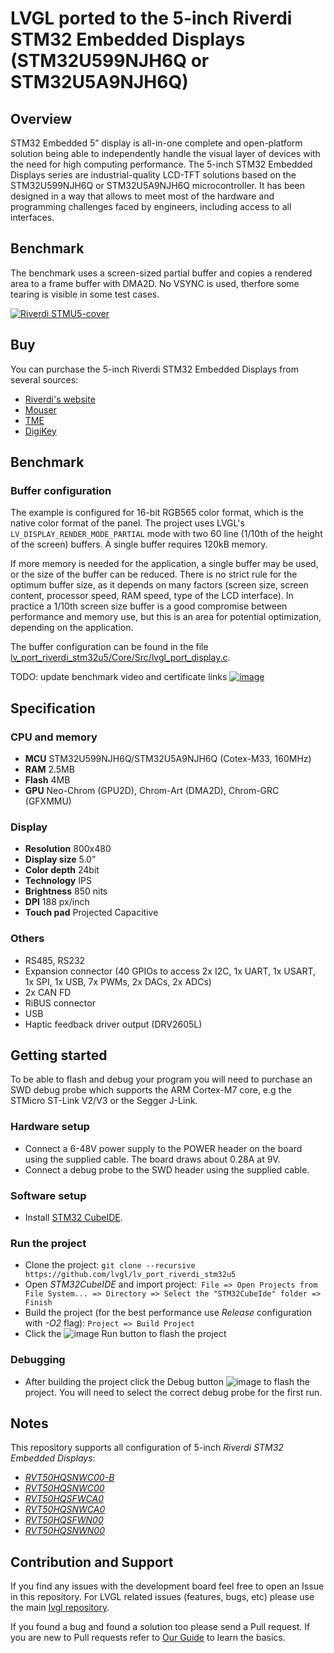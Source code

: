 # LVGL ported to the 5-inch Riverdi STM32 Embedded Displays (STM32U599NJH6Q or STM32U5A9NJH6Q)

## Overview

STM32 Embedded 5” display is all-in-one complete and open-platform solution being able to independently handle the visual layer of devices with the need for high computing performance. The 5-inch STM32 Embedded Displays series are industrial-quality LCD-TFT solutions based on the STM32U599NJH6Q or STM32U5A9NJH6Q microcontroller. It has been designed in a way that allows to meet most of the hardware and programming challenges faced by engineers, including access to all interfaces.

## Benchmark

The benchmark uses a screen-sized partial buffer and copies a rendered area to a frame buffer with DMA2D. No VSYNC is used, therfore some tearing is visible in some test cases. 

[![Riverdi STMU5-cover](https://github.com/lvgl/lv_port_riverdi_stm32u5/assets/7599318/589b9270-430e-426a-a2a8-185d9463e849)
](https://www.youtube.com/watch?v=aeDuthE5aA4)

## Buy

You can purchase the 5-inch Riverdi STM32 Embedded Displays from several sources:

- [Riverdi's website](https://riverdi.com/product/5-inch-lcd-display-capacitive-touch-panel-optical-bonding-uxtouch-stm32u5-rvt50hqsnwc00-b)
- [Mouser](https://www2.mouser.com/ProductDetail/Riverdi/RVT50HQSNWC00-B?qs=17ckDYBRdekaIIA5WqJAmw%3D%3D)
- [TME](https://www.tme.com/us/en-us/details/sm-rvt50hqsnwc00-b/intelligent-displays-modules/riverdi/) 
- [DigiKey](https://www.digikey.com/en/products/detail/riverdi/SM-RVT50HQSNWC00-B/22077604?s=N4IgTCBcDaIEoDUAqBWADACQIoGUByA6gMJpoC0AQiALoC%2BQA)

## Benchmark

### Buffer configuration
The example is configured for 16-bit RGB565 color format, which is the native color format of the panel. The project uses LVGL's `LV_DISPLAY_RENDER_MODE_PARTIAL` mode with two 60 line (1/10th of the height of the screen) buffers. A single buffer requires 120kB memory.

If more memory is needed for the application, a single buffer may be used, or the size of the buffer can be reduced. There is no strict rule for the optimum buffer size, as it depends on many factors (screen size, screen content, processor speed, RAM speed, type of the LCD interface). In practice a 1/10th screen size buffer is a good compromise between performance and memory use, but this is an area for potential optimization, depending on the application.

The buffer configuration can be found in the file [lv_port_riverdi_stm32u5/Core/Src/lvgl_port_display.c](https://github.com/lvgl/lv_port_riverdi_stm32u5/blob/master/Core/Src/lvgl_port_display.c).

TODO: update benchmark video and certificate links
[![image](https://github.com/lvgl/lv_port_riverdi_101-stm32h7/assets/7599318/88fd9a26-ec84-4f7b-98e8-313cf6a2568f)](![image](https://github.com/lvgl/lv_port_riverdi_101-stm32h7/assets/7599318/cad4801b-928b-4b11-bb2a-8f987625acc9))

## Specification

### CPU and memory

- **MCU** STM32U599NJH6Q/STM32U5A9NJH6Q (Cotex-M33, 160MHz)
- **RAM** 2.5MB
- **Flash** 4MB
- **GPU** Neo-Chrom (GPU2D), Chrom-Art (DMA2D), Chrom-GRC (GFXMMU)

### Display

- **Resolution** 800x480
- **Display size** 5.0”
- **Color depth** 24bit
- **Technology** IPS
- **Brightness** 850 nits
- **DPI** 188 px/inch
- **Touch pad** Projected Capacitive

### Others

- RS485, RS232
- Expansion connector (40 GPIOs to access 2x I2C, 1x UART, 1x USART, 1x SPI, 1x USB, 7x PWMs, 2x DACs, 2x ADCs)
- 2x CAN FD
- RiBUS connector
- USB
- Haptic feedback driver output (DRV2605L)

## Getting started
To be able to flash and debug your program you will need to purchase an SWD debug probe which supports the ARM Cortex-M7 core, e.g the STMicro ST-Link V2/V3 or the Segger J-Link.

### Hardware setup
- Connect a 6-48V power supply to the POWER header on the board using the supplied cable. The board draws about 0.28A at 9V.
- Connect a debug probe to the SWD header using the supplied cable.
  
### Software setup
- Install [STM32 CubeIDE](https://www.st.com/en/development-tools/stm32cubeide.html).

### Run the project
- Clone the project: `git clone --recursive https://github.com/lvgl/lv_port_riverdi_stm32u5`
- Open *STM32CubeIDE* and import project:` File => Open Projects from File System... => Directory => Select the "STM32CubeIde" folder => Finish`
- Build the project (for the best performance use *Release* configuration with *-O2* flag): `Project => Build Project`
- Click the ![image](https://github.com/lvgl/lv_port_riverdi_70-stm32h7/assets/7599318/ad1ba904-f917-4e0c-97b3-1c1ca12cf185) Run button to flash the project
    
### Debugging
- After building the project click the Debug button ![image](https://github.com/lvgl/lv_port_riverdi_70-stm32h7/assets/7599318/369e95fb-dbfb-44d8-9250-0a5f3f8bfc60) to flash the project. You will need to select the correct debug probe for the first run.

## Notes

This repository supports all configuration of 5-inch *Riverdi STM32 Embedded Displays*:

* [*RVT50HQSNWC00-B*](https://riverdi.com/product/5-inch-lcd-display-capacitive-touch-panel-optical-bonding-uxtouch-stm32u5-rvt50hqsnwc00-b)
* [*RVT50HQSNWC00*](https://riverdi.com/product/5-inch-lcd-display-capacitive-touch-panel-air-bonding-uxtouch-stm32u5-rvt50hqsnwc00)
* [*RVT50HQSFWCA0*](https://riverdi.com/product/5-inch-lcd-display-capacitive-touch-panel-air-bonding-atouch-frame-stm32u5-rvt50hqsfwca0)
* [*RVT50HQSNWCA0*](https://riverdi.com/product/5-inch-lcd-display-capacitive-touch-panel-air-bonding-atouch-stm32u5-rvt50hqsnwca0)
* [*RVT50HQSFWN00*](https://riverdi.com/product/5-inch-lcd-display-stm32u5-frame-rvt50hqsfwn00)
* [*RVT50HQSNWN00*](https://riverdi.com/product/5-inch-lcd-display-stm32u5-rvt50hqsnwn00)

## Contribution and Support

If you find any issues with the development board feel free to open an Issue in this repository. For LVGL related issues (features, bugs, etc) please use the main [lvgl repository](https://github.com/lvgl/lvgl).

If you found a bug and found a solution too please send a Pull request. If you are new to Pull requests refer to [Our Guide](https://docs.lvgl.io/master/CONTRIBUTING.html#pull-request) to learn the basics.
